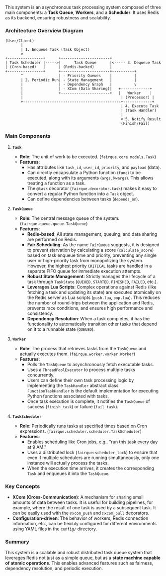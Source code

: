 This system is an asynchronous task processing system composed of three main components: a **Task Queue**, **Workers**, and a **Scheduler**. It uses Redis as its backend, ensuring robustness and scalability.

### Architecture Overview Diagram

```
(User/Client)
       |
       | 1. Enqueue Task (Task Object)
       v
+----------------+      +----------------------+
| Task Scheduler |----->|      Task Queue      |<----- 3. Dequeue Task
| (Cron-based)   |      | (Redis-backed)       |
+----------------+      +----------------------+----------+
       ^                | - Priority Queues    |          |
       | 2. Periodic Run| - State Management   |          |
       |                | - Dependency Graph   |          v
       |                | - XCom (Data Sharing)|   +-------------+
       |                +----------------------+   |   Worker    |
       |                                            | (Processor) |
       +--------------------------------------------+-------------+
                                                    | 4. Execute Task
                                                    | (Task Handler)
                                                    |
                                                    v 5. Notify Result
                                                    (Finish/Fail)
```

### Main Components

1.  **`Task`**
    *   **Role**: The unit of work to be executed. (`fairque.core.models.Task`)
    *   **Features**:
        *   Has attributes like `task_id`, `user_id`, `priority`, and `payload` (data).
        *   Can directly encapsulate a Python function (`func`) to be executed, along with its arguments (`args`, `kwargs`). This allows treating a function as a task.
        *   The `@task` decorator (`fairque.decorator.task`) makes it easy to convert a regular Python function into a `Task` object.
        *   Can define dependencies between tasks (`depends_on`).

2.  **`TaskQueue`**
    *   **Role**: The central message queue of the system. (`fairque.queue.queue.TaskQueue`)
    *   **Features**:
        *   **Redis-based**: All state management, queuing, and data sharing are performed on Redis.
        *   **Fair Scheduling**: As the name `FairQueue` suggests, it is designed to prevent starvation by calculating a score (`calculate_score`) based on task enqueue time and priority, preventing any single user or high-priority task from monopolizing the system. However, the highest priority `CRITICAL` tasks are handled in a separate FIFO queue for immediate execution attempts.
        *   **Robust State Management**: Strictly manages the lifecycle of a task through `TaskState` (`QUEUED`, `STARTED`, `FINISHED`, `FAILED`, etc.).
        *   **Leverages Lua Scripts**: Complex operations against Redis (like fetching a task and updating its state) are executed atomically on the Redis server as Lua scripts (`push.lua`, `pop.lua`). This reduces the number of round-trips between the application and Redis, prevents race conditions, and ensures high performance and consistency.
        *   **Dependency Resolution**: When a task completes, it has the functionality to automatically transition other tasks that depend on it to a runnable state (`QUEUED`).

3.  **`Worker`**
    *   **Role**: The process that retrieves tasks from the `TaskQueue` and actually executes them. (`fairque.worker.worker.Worker`)
    *   **Features**:
        *   Polls the `TaskQueue` to asynchronously fetch executable tasks.
        *   Uses a `ThreadPoolExecutor` to process multiple tasks concurrently.
        *   Users can define their own task processing logic by implementing the `TaskHandler` abstract class. `FunctionTaskHandler` is the default implementation for executing Python functions associated with tasks.
        *   Once task execution is complete, it notifies the `TaskQueue` of success (`finish_task`) or failure (`fail_task`).

4.  **`TaskScheduler`**
    *   **Role**: Periodically runs tasks at specified times based on Cron expressions. (`fairque.scheduler.scheduler.TaskScheduler`)
    *   **Features**:
        *   Enables scheduling like Cron jobs, e.g., "run this task every day at 9 AM."
        *   Uses a distributed lock (`fairque:scheduler_lock`) to ensure that even if multiple schedulers are running simultaneously, only one instance will actually process the tasks.
        *   When the execution time arrives, it creates the corresponding `Task` and enqueues it into the `TaskQueue`.

### Key Concepts

*   **XCom (Cross-Communication)**: A mechanism for sharing small amounts of data between tasks. It is useful for building pipelines, for example, where the result of one task is used by a subsequent task. It can be easily used with the `@xcom_push` and `@xcom_pull` decorators.
*   **Configuration-driven**: The behavior of workers, Redis connection information, etc., can be flexibly configured for different environments using YAML files in the `config/` directory.

### Summary

This system is a scalable and robust distributed task queue system that leverages Redis not just as a simple queue, but as a **state machine capable of atomic operations**. This enables advanced features such as fairness, dependency resolution, and periodic execution.
